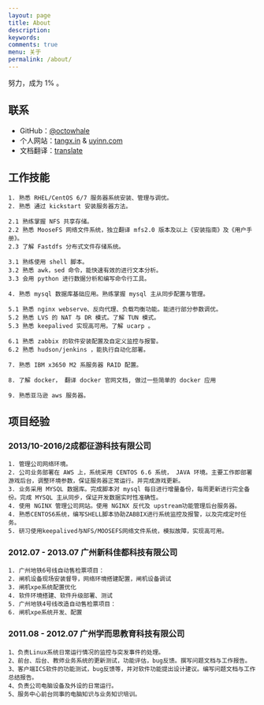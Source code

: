 ```yaml
---
layout: page
title: About
description: 
keywords: 
comments: true
menu: 关于
permalink: /about/
---
```


努力，成为 1% 。

## 联系

+ GitHub：[@octowhale](https://github.com/octowhale)
+ 个人网站：[tangx.in](http://tangx.in) & [uyinn.com](http://www.uyinn.com)
+ 文档翻译：[translate](/wiki/)


## 工作技能

```
1. 熟悉 RHEL/CentOS 6/7 服务器系统安装、管理与调优。
2. 熟悉 通过 kickstart 安装服务器方法。

2.1 熟练掌握 NFS 共享存储。
2.2 熟悉 MooseFS 网络文件系统，独立翻译 mfs2.0 版本及以上《安装指南》及《用户手册》。
2.3 了解 Fastdfs 分布式文件存储系统。

3.1 熟练使用 shell 脚本。
3.2 熟悉 awk，sed 命令，能快速有效的进行文本分析。
3.3 会用 python 进行数据分析和编写命令行工具。

4. 熟悉 mysql 数据库基础应用。熟练掌握 mysql 主从同步配置与管理。

5.1 熟悉 nginx webserve、反向代理、负载均衡功能。能进行部分参数调优。
5.2 熟悉 LVS 的 NAT 与 DR 模式。了解 TUN 模式。
5.3 熟悉 keepalived 实现高可用。了解 ucarp 。

6.1 熟悉 zabbix 的软件安装配置及自定义监控与报警。
6.2 熟悉 hudson/jenkins ，能执行自动化部署。

7. 熟悉 IBM x3650 M2 系服务器 RAID 配置。

8. 了解 docker， 翻译 docker 官网文档, 做过一些简单的 docker 应用

9. 熟悉亚马逊 aws 服务器。
```

## 项目经验

### 2013/10-2016/2成都征游科技有限公司

```
1. 管理公司网络环境。
2. 公司业务部署在 AWS 上，系统采用 CENTOS 6.6 系统， JAVA 环境。主要工作即部署游戏后台，调整环境参数，保证服务器正常运行。并完成游戏更新。
3. 业务采用 MYSQL 数据库。完成脚本对 mysql 每日进行增量备份，每周更新进行完全备份。完成 MYSQL 主从同步，保证开发数据实时性准确性。
4. 使用 NGINX 管理公司网站。使用 NGINX 反代及 upstream功能管理后台服务器。
4. 熟悉CENTOS6系统，编写SHELL脚本协助ZABBIX进行系统监控及报警，以及完成定时任务。
5. 研习使用keepalived与NFS/MOOSEFS网络文件系统，模拟故障，实现高可用。
```


### 2012.07 - 2013.07 广州新科佳都科技有限公司

```
1. 广州地铁6号线自动售检票项目：
2. 闸机设备现场安装督导，网络环境搭建配置，闸机设备调试
3. 闸机xpe系统配置优化
4. 软件环境搭建、软件升级部署、测试
5. 广州地铁4号线改造自动售检票项目：
6. 闸机xpe系统开发、配置
```

### 2011.08 - 2012.07 广州学而思教育科技有限公司

```
1、负责Linux系统日常运行情况的监控与突发事件的处理。
2、前台、后台、教师业务系统的更新测试，功能评估，bug反馈。撰写问题文档与工作报告。
3、客户端ICS软件的功能测试，bug反馈等，并对软件功能提出设计建议。编写问题文档与工作总结报告。
4、负责公司电脑设备及外设的日常运行。
5、服务中心前台同事的电脑知识与业务知识培训。
```